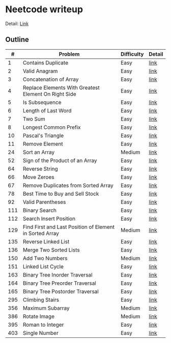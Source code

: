 # Neetcode writeup
Detail: [Link](https://neetcode.io/)

## Outline
|#|Problem|Difficulty|Detail|
|-|-|-|-|
|1|Contains Duplicate|Easy|[link](./contains_duplicate/contains_duplicate.md)|
|2|Valid Anagram|Easy|[link](./valid_anagram/valid_anagram.md)|
|3|Concatenation of Array|Easy|[link](./concatenation_of_array/concatenation_of_array.md)|
|4|Replace Elements With Greatest Element On Right Side|Easy|[link](./replace_elements_with_greatest_element_on_right_side/replace_elements_with_greatest_element_on_right_side.md)|
|5|Is Subsequence|Easy|[link](./is_subsequence/is_subsequence.md)|
|6|Length of Last Word|Easy|[link](./length_of_last_word/length_of_last_word.md)|
|7|Two Sum|Easy|[link](./two_sum/two_sum.md)|
|8|Longest Common Prefix|Easy|[link](./longest_common_prefix/longest_common_prefix.md)|
|10|Pascal's Triangle|Easy|[link](./pascals_triangle/pascals_triangle.md)|
|11|Remove Element|Easy|[link](./remove_element/remove_element.md)|
|24|Sort an Array|Medium|[link](./sort_an_array/sort_an_array.md)|
|52|Sign of the Product of an Array|Easy|[link](./sign_of_the_product_of_an_array/sign_of_the_product_of_an_array.md)|
|64|Reverse String|Easy|[link](./reverse_string/reverse_string.md)
|66|Move Zeroes|Easy|[link](./move_zeroes/move_zeroes.md)|
|67|Remove Duplicates from Sorted Array|Easy|[link](./remove_duplicates_from_sorted_array/remove_duplicates_from_sorted_array.md)|
|78|Best Time to Buy and Sell Stock|Easy|[link](./best_time_to_buy_and_sell_stock/best_time_to_buy_and_sell_stock.md)|
|92|Valid Parentheses|Easy|[link](./valid_parentheses/valid_parentheses.md)|
|111|Binary Search|Easy|[link](./binary_search/binary_search.md)|
|112|Search Insert Position|Easy|[link](./search_insert_position/search_insert_position.md)|
|129|Find First and Last Position of Element in Sorted Array|Medium|[link](./find_first_and_last_position_of_element_in_sorted_array/find_first_and_last_position_of_element_in_sorted_array.md)|
|135|Reverse Linked List|Easy|[link](./reverse_linked_list/reverse_linked_list.md)|
|136|Merge Two Sorted Lists|Easy|[link](./merge_two_sorted_lists/merge_two_sorted_lists.md)|
|150|Add Two Numbers|Medium|[link](./add_two_numbers/add_two_numbers.md)|
|151|Linked List Cycle|Easy|[link](./linked_list_cycle/linked_list_cycle.md)|
|163|Binary Tree Inorder Traversal|Easy|[link](./binary_tree_inorder_traversal/binary_tree_inorder_traversal.md)|
|164|Binary Tree Preorder Traversal|Easy|[link](./binary_tree_preorder_traversal/binary_tree_preorder_traversal.md)|
|165|Binary Tree Postorder Traversal|Easy|[link](./binary_tree_postorder_traversal/binary_tree_postorder_traversal.md)|
|295|Climbing Stairs|Easy|[link](./climbing_stairs/climbing_stairs.md)|
|356|Maximum Subarray|Medium|[link](./maximum_subarray/maximum_subarray.md)|
|386|Rotate Image|Medium|[link](./rotate_image/rotate_image.md)|
|395|Roman to Integer|Easy|[link](./roman_to_integer/roman_to_integer.md)|
|403|Single Number|Easy|[link](./single_number/single_number.md)|